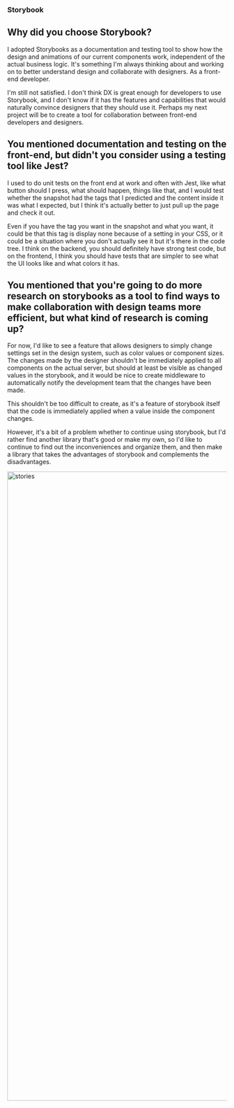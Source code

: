 ### Storybook

## Why did you choose Storybook?

I adopted Storybooks as a documentation and testing tool to show how the design and animations of our current components work, independent of the actual business logic. It's something I'm always thinking about and working on to better understand design and collaborate with designers. As a front-end developer.

I'm still not satisfied. I don't think DX is great enough for developers to use Storybook, and I don't know if it has the features and capabilities that would naturally convince designers that they should use it. Perhaps my next project will be to create a tool for collaboration between front-end developers and designers.

## You mentioned documentation and testing on the front-end, but didn't you consider using a testing tool like Jest?

I used to do unit tests on the front end at work and often with Jest, like what button should I press, what should happen, things like that, and I would test whether the snapshot had the tags that I predicted and the content inside it was what I expected, but I think it's actually better to just pull up the page and check it out.

Even if you have the tag you want in the snapshot and what you want, it could be that this tag is display none because of a setting in your CSS, or it could be a situation where you don't actually see it but it's there in the code tree. I think on the backend, you should definitely have strong test code, but on the frontend, I think you should have tests that are simpler to see what the UI looks like and what colors it has.

## You mentioned that you're going to do more research on storybooks as a tool to find ways to make collaboration with design teams more efficient, but what kind of research is coming up?

For now, I'd like to see a feature that allows designers to simply change settings set in the design system, such as color values or component sizes. The changes made by the designer shouldn't be immediately applied to all components on the actual server, but should at least be visible as changed values in the storybook, and it would be nice to create middleware to automatically notify the development team that the changes have been made.

This shouldn't be too difficult to create, as it's a feature of storybook itself that the code is immediately applied when a value inside the component changes.

However, it's a bit of a problem whether to continue using storybook, but I'd rather find another library that's good or make my own, so I'd like to continue to find out the inconveniences and organize them, and then make a library that takes the advantages of storybook and complements the disadvantages.

<img width="1440" alt="stories" src="https://github.com/user-attachments/assets/66dbdb04-371a-449d-a809-44c40d7879ad" />

